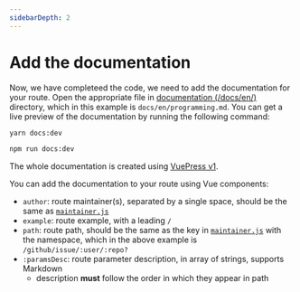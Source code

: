 ```yaml
---
sidebarDepth: 2
---
```


# Add the documentation

Now, we have completeed the code, we need to add the documentation for your route. Open the appropriate file in [documentation (/docs/en/)](https://github.com/DIYgod/RSSHub/blob/master/docs/en) directory, which in this example is `docs/en/programming.md`. You can get a live preview of the documentation by running the following command:

<code-group>
<code-block title="yarn" active>

```bash
yarn docs:dev
```

</code-block>
<code-block title="npm">

```bash
npm run docs:dev
```

</code-block>
</code-group>

The whole documentation is created using [VuePress v1](https://vuepress.vuejs.org).

You can add the documentation to your route using Vue components:

-   `author`: route maintainer(s), separated by a single space, should be the same as [`maintainer.js`](/en/joinus/new-rss/before-start.html#know-the-basics-maintainer-js)
-   `example`: route example, with a leading `/`
-   `path`: route path, should be the same as the key in [`maintainer.js`](/en/joinus/new-rss/before-start.html#know-the-basics-maintainer-js) with the namespace, which in the above example is `/github/issue/:user/:repo?`
-   `:paramsDesc`: route parameter description, in array of strings, supports Markdown
    -   description **must** follow the order in which they appear in path
